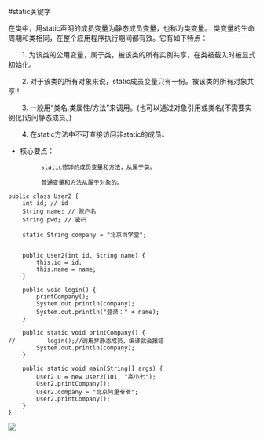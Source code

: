 #static关键字

在类中，用static声明的成员变量为静态成员变量，也称为类变量。 类变量的生命周期和类相同，在整个应用程序执行期间都有效。它有如下特点：

　　1. 为该类的公用变量，属于类，被该类的所有实例共享，在类被载入时被显式初始化。

　　2. 对于该类的所有对象来说，static成员变量只有一份。被该类的所有对象共享!!

　　3. 一般用“类名.类属性/方法”来调用。(也可以通过对象引用或类名(不需要实例化)访问静态成员。)

　　4. 在static方法中不可直接访问非static的成员。

* 核心要点：

            static修饰的成员变量和方法，从属于类。
    
            普通变量和方法从属于对象的。

``` 
public class User2 {
    int id; // id
    String name; // 账户名
    String pwd; // 密码
     
    static String company = "北京尚学堂"; 
     
     
    public User2(int id, String name) {
        this.id = id;
        this.name = name;
    }
     
    public void login() {
        printCompany();
        System.out.println(company); 
        System.out.println("登录：" + name);
    }
     
    public static void printCompany() {
//         login();//调用非静态成员，编译就会报错
        System.out.println(company);
    }
     
    public static void main(String[] args) {
        User2 u = new User2(101, "高小七");
        User2.printCompany();
        User2.company = "北京阿里爷爷";
        User2.printCompany();
    }
}
```
![](/img/1494927332527045.png)

